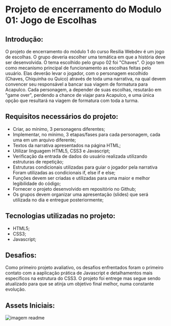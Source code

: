 # Projeto de encerramento do Modulo 01: Jogo de Escolhas
## Introdução: 
 O projeto de encerramento do módulo 1 do curso Resilia Webdev é um jogo de escolhas. O grupo deveria escolher uma temática em que a história deve ser desenvolvida. O tema escolhido pelo grupo 02 foi "Chaves". O jogo tem como mecanismo principal de funcionamento as escolhas feitas pelo usuário. Elas deverão levar o jogador, com o personagem escolhido (Chaves, Chiquinha ou Quico) através de toda uma narrativa, na qual devem convencer seu responsável a bancar sua viagem de formatura para Acapulco. Cada personagem, a depender de suas escolhas, resutarão em "game over", perdendo a chance de viajar para Acapulco, e uma única opção que resultará na viagem de formatura com toda a turma.
## Requisitos necessários do projeto:
- Criar, ao mínimo, 3 personagens diferentes;<br>
- Implementar, no mínimo, 3 etapas/fases para cada personagem, cada uma em um arquivo diferente;<br>
- Textos da narrativa apresentados na página HTML;<br>
- Utilizar linguagem HTML5, CSS3 e Javascript;
- Verificação da entrada de dados do usuário realizada utilizando estruturas de repetição;<br>
- Estruturas condicionais utilizadas para guiar o jogador pela narrativa Foram utilizadas as condicionais if, else if e else;<br>
- Funções devem ser criadas e utilizadas para uma maior e melhor legibilidade do código;<br>
- Fornecer o projeto desenvolvido em repositório no Github;<br>
- Os grupos devem organizar uma apresentação (slides) que será utilizada no dia e entregue posteriormente;
## Tecnologias utilizadas no projeto:
- HTML5;<br>
- CSS3;<br>
- Javascript;
## Desafios:
Como primeiro projeto avaliativo, os desafios enfrentados foram o primeiro contato com a aaplicação prática de Javascript e detalhamentos mais específicos na estrutura do CSS3.
O projeto foi entrege mas segue sendo atualizado para que se atinja um objetivo final melhor, numa constante evolução.
## Assets Iniciais:
![imagem readme](https://user-images.githubusercontent.com/95878600/149215546-0e987db9-661d-49a2-b707-17a20a597e5c.png)




 
